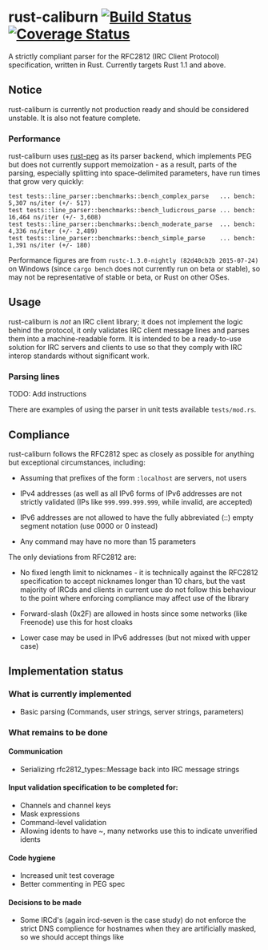 # rust-caliburn [![Build Status][ci-build-stat]][ci-link] [![Coverage Status][cov-stat]][cov-link]
A strictly compliant parser for the RFC2812 (IRC Client Protocol) specification,
written in Rust. Currently targets Rust 1.1 and above.

## Notice
rust-caliburn is currently not production ready and should be considered
unstable. It is also not feature complete.

### Performance
rust-caliburn uses [rust-peg][rust-peg] as its parser backend, which implements
PEG but does not currently support memoization - as a result, parts of the
parsing, especially splitting into space-delimited parameters, have run times that grow very quickly:
```
test tests::line_parser::benchmarks::bench_complex_parse   ... bench:       5,307 ns/iter (+/- 517)
test tests::line_parser::benchmarks::bench_ludicrous_parse ... bench:      16,464 ns/iter (+/- 3,608)
test tests::line_parser::benchmarks::bench_moderate_parse  ... bench:       4,336 ns/iter (+/- 2,489)
test tests::line_parser::benchmarks::bench_simple_parse    ... bench:       1,391 ns/iter (+/- 180)
```

Performance figures are from `rustc-1.3.0-nightly (82d40cb2b 2015-07-24)` on
Windows (since `cargo bench` does not currently run on beta or stable), so may
not be representative of stable or beta, or Rust on other OSes.

## Usage
rust-caliburn is *not* an IRC client library; it does not implement the logic
behind the protocol, it only validates IRC client message lines and parses them
into a machine-readable form. It is intended to be a ready-to-use solution for
IRC servers and clients to use so that they comply with IRC interop standards
without significant work.

### Parsing lines
TODO: Add instructions

There are examples of using the parser in unit tests available `tests/mod.rs`.

## Compliance
rust-caliburn follows the RFC2812 spec as closely as possible for anything but
exceptional circumstances, including:

 * Assuming that prefixes of the form `:localhost` are servers, not users

 * IPv4 addresses (as well as all IPv6 forms of IPv6 addresses are not strictly
   validated (IPs like `999.999.999.999`, while invalid, are accepted)

 * IPv6 addresses are not allowed to have the fully abbreviated (::) empty
   segment notation (use 0000 or 0 instead)

 * Any command may have no more than 15 parameters

The only deviations from RFC2812 are:

 * No fixed length limit to nicknames - it is technically against
   the RFC2812 specification to accept nicknames longer than 10 chars, but
   the vast majority of IRCds and clients in current use do not follow this
   behaviour to the point where enforcing compliance may affect use of the
   library
   
 * Forward-slash (0x2F) are allowed in hosts since some networks (like Freenode)
   use this for host cloaks

 * Lower case may be used in IPv6 addresses (but not mixed with upper case)
   
## Implementation status

### What is currently implemented

  * Basic parsing (Commands, user strings, server strings, parameters)

### What remains to be done

#### Communication
  * Serializing rfc2812_types::Message back into IRC message strings

#### Input validation specification to be completed for:
  * Channels and channel keys
  * Mask expressions
  * Command-level validation
  * Allowing idents to have ~, many networks use this to indicate unverified
    idents

#### Code hygiene
  * Increased unit test coverage
  * Better commenting in PEG spec

#### Decisions to be made
  * Some IRCd's (again ircd-seven is the case study) do not enforce the strict
    DNS complience for hostnames when they are artificially masked, so we should
    accept things like
    
[ci-build-stat]: https://travis-ci.org/ceph3us/rust-caliburn.svg?branch=master
[ci-link]: https://travis-ci.org/ceph3us/rust-caliburn
[rust-peg]: https://github.com/kevinmehall/rust-peg
[cov-stat]: https://coveralls.io/repos/ceph3us/rust-caliburn/badge.svg?branch=master&service=github
[cov-link]: https://coveralls.io/github/ceph3us/rust-caliburn?branch=master
